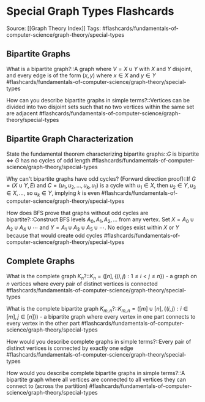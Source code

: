 # Special Graph Types Flashcards

Source: [[Graph Theory Index]]
Tags: #flashcards/fundamentals-of-computer-science/graph-theory/special-types

## Bipartite Graphs
What is a bipartite graph?::A graph where $V = X \cup Y$ with $X$ and $Y$ disjoint, and every edge is of the form $(x,y)$ where $x \in X$ and $y \in Y$
#flashcards/fundamentals-of-computer-science/graph-theory/special-types

How can you describe bipartite graphs in simple terms?::Vertices can be divided into two disjoint sets such that no two vertices within the same set are adjacent
#flashcards/fundamentals-of-computer-science/graph-theory/special-types

## Bipartite Graph Characterization
State the fundamental theorem characterizing bipartite graphs::$G$ is bipartite $\Leftrightarrow$ $G$ has no cycles of odd length
#flashcards/fundamentals-of-computer-science/graph-theory/special-types

Why can't bipartite graphs have odd cycles? (Forward direction proof)::If $G = (X \cup Y, E)$ and $C = (u_1, u_2, \ldots, u_k, u_1)$ is a cycle with $u_1 \in X$, then $u_2 \in Y, u_3 \in X, \ldots$, so $u_k \in Y$, implying $k$ is even
#flashcards/fundamentals-of-computer-science/graph-theory/special-types

How does BFS prove that graphs without odd cycles are bipartite?::Construct BFS levels $A_0, A_1, A_2, \ldots$ from any vertex. Set $X = A_0 \cup A_2 \cup A_4 \cup \cdots$ and $Y = A_1 \cup A_3 \cup A_5 \cup \cdots$. No edges exist within $X$ or $Y$ because that would create odd cycles
#flashcards/fundamentals-of-computer-science/graph-theory/special-types

## Complete Graphs
What is the complete graph $K_n$?::$K_n = ([n], \{(i,j) : 1 \leq i < j \leq n\})$ - a graph on $n$ vertices where every pair of distinct vertices is connected
#flashcards/fundamentals-of-computer-science/graph-theory/special-types

What is the complete bipartite graph $K_{m,n}$?::$K_{m,n} = ([m] \cup [n], \{(i,j) : i \in [m], j \in [n]\})$ - a bipartite graph where every vertex in one part connects to every vertex in the other part
#flashcards/fundamentals-of-computer-science/graph-theory/special-types

How would you describe complete graphs in simple terms?::Every pair of distinct vertices is connected by exactly one edge
#flashcards/fundamentals-of-computer-science/graph-theory/special-types

How would you describe complete bipartite graphs in simple terms?::A bipartite graph where all vertices are connected to all vertices they can connect to (across the partition)
#flashcards/fundamentals-of-computer-science/graph-theory/special-types